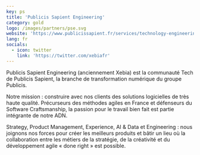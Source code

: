 ```yaml
---
key: ps
title: 'Publicis Sapient Engineering'
category: gold
logo: /images/partners/pse.svg
website: 'https://www.publicissapient.fr/services/technology-engineering'
lang: fr
socials:
  - icon: twitter
    link: 'https://twitter.com/xebiafr'
---
```

Publicis Sapient Engineering (anciennement Xebia) est la communauté Tech de Publicis Sapient, la branche de transformation numérique du groupe Publicis.

Notre mission : construire avec nos clients des solutions logicielles de très haute qualité. Précurseurs des méthodes agiles en France et défenseurs du Software Craftsmanship, la passion pour le travail bien fait est partie intégrante de notre ADN.

Strategy, Product Management, Experience, AI & Data et Engineering : nous joignons nos forces pour créer les meilleurs produits et bâtir un lieu où la collaboration entre les métiers de la stratégie, de la créativité et du développement agile « done right » est possible.
